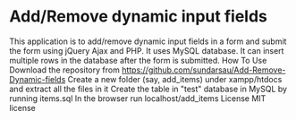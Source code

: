 # Add/Remove dynamic input fields 
This application is to add/remove dynamic input fields in a form and submit the form using jQuery Ajax and PHP. It uses MySQL database. It can insert multiple rows in the database after the form is submitted.
How To Use
Download the repository from https://github.com/sundarsau/Add-Remove-Dynamic-fields
Create a new folder (say, add_items) under xampp/htdocs and extract all the files in it
Create the table in "test" database in MySQL by running items.sql
In the browser run localhost/add_items
License MIT license
